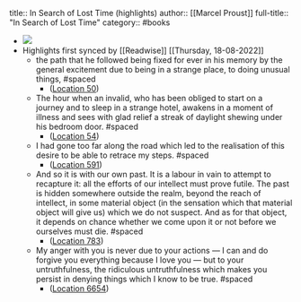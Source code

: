 title:: In Search of Lost Time (highlights)
author:: [[Marcel Proust]]
full-title:: "In Search of Lost Time"
category:: #books

- ![](https://images-na.ssl-images-amazon.com/images/I/51tRkYYlpaL._SL200_.jpg)
- Highlights first synced by [[Readwise]] [[Thursday, 18-08-2022]]
	- the path that he followed being fixed for ever in his memory by the general excitement due to being in a strange place, to doing unusual things, #spaced
		- ([Location 50](https://readwise.io/to_kindle?action=open&asin=B0771PZY62&location=50))
	- The hour when an invalid, who has been obliged to start on a journey and to sleep in a strange hotel, awakens in a moment of illness and sees with glad relief a streak of daylight shewing under his bedroom door. #spaced
		- ([Location 54](https://readwise.io/to_kindle?action=open&asin=B0771PZY62&location=54))
	- I had gone too far along the road which led to the realisation of this desire to be able to retrace my steps. #spaced
		- ([Location 591](https://readwise.io/to_kindle?action=open&asin=B0771PZY62&location=591))
	- And so it is with our own past. It is a labour in vain to attempt to recapture it: all the efforts of our intellect must prove futile. The past is hidden somewhere outside the realm, beyond the reach of intellect, in some material object (in the sensation which that material object will give us) which we do not suspect. And as for that object, it depends on chance whether we come upon it or not before we ourselves must die. #spaced
		- ([Location 783](https://readwise.io/to_kindle?action=open&asin=B0771PZY62&location=783))
	- My anger with you is never due to your actions — I can and do forgive you everything because I love you — but to your untruthfulness, the ridiculous untruthfulness which makes you persist in denying things which I know to be true. #spaced
		- ([Location 6654](https://readwise.io/to_kindle?action=open&asin=B0771PZY62&location=6654))